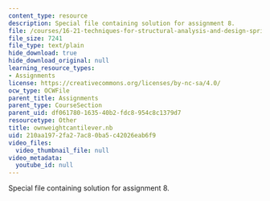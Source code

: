 ```yaml
---
content_type: resource
description: Special file containing solution for assignment 8.
file: /courses/16-21-techniques-for-structural-analysis-and-design-spring-2005/210aa1972fa27ac80ba5c42026eab6f9_ownweightcantilever.nb
file_size: 7241
file_type: text/plain
hide_download: true
hide_download_original: null
learning_resource_types:
- Assignments
license: https://creativecommons.org/licenses/by-nc-sa/4.0/
ocw_type: OCWFile
parent_title: Assignments
parent_type: CourseSection
parent_uid: df061780-1635-40b2-fdc8-954c8c1379d7
resourcetype: Other
title: ownweightcantilever.nb
uid: 210aa197-2fa2-7ac8-0ba5-c42026eab6f9
video_files:
  video_thumbnail_file: null
video_metadata:
  youtube_id: null
---
```

Special file containing solution for assignment 8.